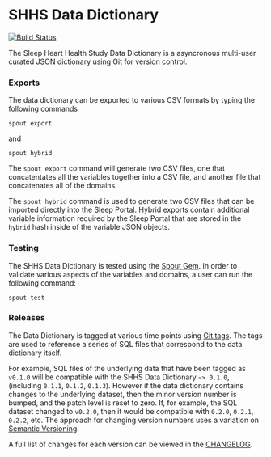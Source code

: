SHHS Data Dictionary
========================

[![Build Status](https://travis-ci.org/sleepepi/shhs-data-dictionary.svg?branch=master)](https://travis-ci.org/sleepepi/shhs-data-dictionary)

The Sleep Heart Health Study Data Dictionary is a asyncronous multi-user curated JSON dictionary using Git for version control.

### Exports

The data dictionary can be exported to various CSV formats by typing the following commands

```
spout export
```

and

```
spout hybrid
```

The `spout export` command will generate two CSV files, one that concatentates all the variables together into a CSV file, and another file that concatenates all of the domains.


The `spout hybrid` command is used to generate two CSV files that can be imported directly into the Sleep Portal. Hybrid exports contain additional variable information required by the Sleep Portal that are stored in the `hybrid` hash inside of the variable JSON objects.


### Testing

The SHHS Data Dictionary is tested using the [Spout Gem](https://github.com/sleepepi/spout). In order to validate various aspects of the variables and domains, a user can run the following command:

```
spout test
```


### Releases

The Data Dictionary is tagged at various time points using [Git tags](http://git-scm.com/book/en/Git-Basics-Tagging). The tags are used to reference a series of SQL files that correspond to the data dictionary itself.

For example, SQL files of the underlying data that have been tagged as `v0.1.0` will be compatible with the SHHS Data Dictionary `~> 0.1.0`, (including `0.1.1`, `0.1.2`, `0.1.3`). However if the data dictionary contains changes to the underlying dataset, then the minor version number is bumped, and the patch level is reset to zero.  If, for example, the SQL dataset changed to `v0.2.0`, then it would be compatible with `0.2.0`, `0.2.1`, `0.2.2`, etc. The approach for changing version numbers uses a variation on [Semantic Versioning](http://semver.org).

A full list of changes for each version can be viewed in the [CHANGELOG](https://github.com/sleepepi/shhs-data-dictionary/blob/master/CHANGELOG.md).
